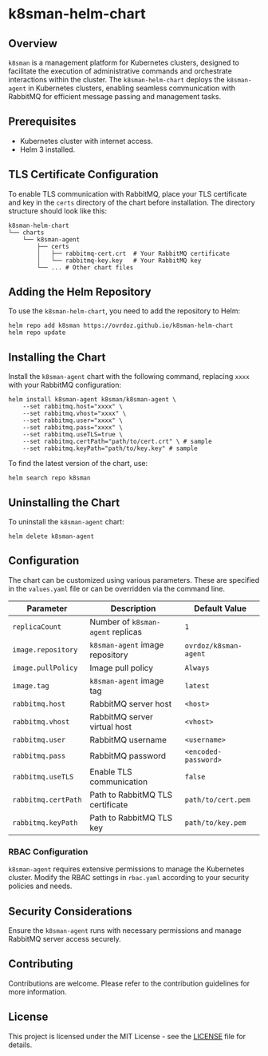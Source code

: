 # k8sman-helm-chart

## Overview
`k8sman` is a management platform for Kubernetes clusters, designed to facilitate the execution of administrative commands and orchestrate interactions within the cluster. The `k8sman-helm-chart` deploys the `k8sman-agent` in Kubernetes clusters, enabling seamless communication with RabbitMQ for efficient message passing and management tasks.

## Prerequisites
- Kubernetes cluster with internet access.
- Helm 3 installed.

## TLS Certificate Configuration
To enable TLS communication with RabbitMQ, place your TLS certificate and key in the `certs` directory of the chart before installation. The directory structure should look like this:

```
k8sman-helm-chart
└── charts
    └── k8sman-agent
        ├── certs
        │   ├── rabbitmq-cert.crt  # Your RabbitMQ certificate
        │   └── rabbitmq-key.key   # Your RabbitMQ key
        └── ... # Other chart files
```

## Adding the Helm Repository
To use the `k8sman-helm-chart`, you need to add the repository to Helm:

```shell
helm repo add k8sman https://ovrdoz.github.io/k8sman-helm-chart
helm repo update
```

## Installing the Chart
Install the `k8sman-agent` chart with the following command, replacing `xxxx` with your RabbitMQ configuration:

```shell
helm install k8sman-agent k8sman/k8sman-agent \
    --set rabbitmq.host="xxxx" \
    --set rabbitmq.vhost="xxxx" \
    --set rabbitmq.user="xxxx" \
    --set rabbitmq.pass="xxxx" \
    --set rabbitmq.useTLS=true \
    --set rabbitmq.certPath="path/to/cert.crt" \ # sample
    --set rabbitmq.keyPath="path/to/key.key" # sample
```

To find the latest version of the chart, use:

```shell
helm search repo k8sman
```

## Uninstalling the Chart
To uninstall the `k8sman-agent` chart:

```shell
helm delete k8sman-agent
```

## Configuration
The chart can be customized using various parameters. These are specified in the `values.yaml` file or can be overridden via the command line.

| Parameter            | Description                           | Default Value                  |
|----------------------|---------------------------------------|--------------------------------|
| `replicaCount`       | Number of `k8sman-agent` replicas     | `1`                            |
| `image.repository`   | `k8sman-agent` image repository       | `ovrdoz/k8sman-agent`          |
| `image.pullPolicy`   | Image pull policy                     | `Always`                       |
| `image.tag`          | `k8sman-agent` image tag              | `latest`                       |
| `rabbitmq.host`      | RabbitMQ server host                  | `<host>`                       |
| `rabbitmq.vhost`     | RabbitMQ server virtual host          | `<vhost>`                      |
| `rabbitmq.user`      | RabbitMQ username                     | `<username>`                   |
| `rabbitmq.pass`      | RabbitMQ password                     | `<encoded-password>`           |
| `rabbitmq.useTLS`    | Enable TLS communication              | `false`                        |
| `rabbitmq.certPath`  | Path to RabbitMQ TLS certificate      | `path/to/cert.pem`             |
| `rabbitmq.keyPath`   | Path to RabbitMQ TLS key              | `path/to/key.pem`              |

### RBAC Configuration
`k8sman-agent` requires extensive permissions to manage the Kubernetes cluster. Modify the RBAC settings in `rbac.yaml` according to your security policies and needs.

## Security Considerations
Ensure the `k8sman-agent` runs with necessary permissions and manage RabbitMQ server access securely.

## Contributing
Contributions are welcome. Please refer to the contribution guidelines for more information.

## License
This project is licensed under the MIT License - see the [LICENSE](LICENSE) file for details.

